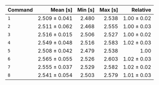 | Command | Mean [s] | Min [s] | Max [s] | Relative |
|:---|---:|---:|---:|---:|
| `1` | 2.509 ± 0.041 | 2.480 | 2.538 | 1.00 ± 0.02 |
| `2` | 2.511 ± 0.062 | 2.468 | 2.555 | 1.00 ± 0.03 |
| `3` | 2.516 ± 0.015 | 2.506 | 2.527 | 1.00 ± 0.02 |
| `4` | 2.549 ± 0.048 | 2.516 | 2.583 | 1.02 ± 0.03 |
| `5` | 2.508 ± 0.042 | 2.479 | 2.538 | 1.00 |
| `6` | 2.565 ± 0.055 | 2.526 | 2.603 | 1.02 ± 0.03 |
| `7` | 2.555 ± 0.037 | 2.529 | 2.582 | 1.02 ± 0.02 |
| `8` | 2.541 ± 0.054 | 2.503 | 2.579 | 1.01 ± 0.03 |
